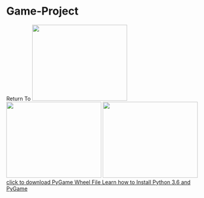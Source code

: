 # Game-Project
Return To
<img src ="https://github.com/hnguy5947/Return-To-/blob/master/Capture.JPG" width = "250" height = "200">
<img src ="https://github.com/hnguy5947/Return-To-/blob/master/Capture%202.JPG" width = "250" height = "200">
<img src ="https://github.com/hnguy5947/Return-To-/blob/master/Capture%203.JPG" width = "250" height = "200">
<a href = "http://www.lfd.uci.edu/~gohlke/pythonlibs/#pygame"> click to download PyGame Wheel File </a>
<a href = "https://youtu.be/_GikMdhAhv0"> Learn how to Install Python 3.6 and PyGame </a> 
